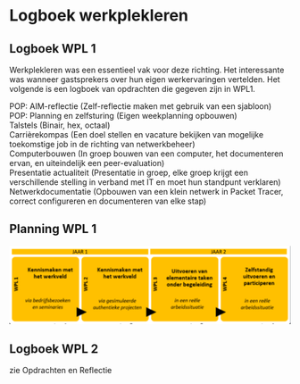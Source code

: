 # Logboek werkplekleren

## Logboek WPL 1

Werkplekleren was een essentieel vak voor deze richting. Het interessante was wanneer gastsprekers over hun eigen werkervaringen vertelden. 
Het volgende is een logboek van opdrachten die gegeven zijn in WPL1.

POP: AIM-reflectie (Zelf-reflectie maken met gebruik van een sjabloon)
<br>
POP: Planning en zelfsturing (Eigen weekplanning opbouwen)
<br>
Talstels (Binair, hex, octaal)
<br>
Carrièrekompas (Een doel stellen en vacature bekijken van mogelijke toekomstige job in de richting van netwerkbeheer)
<br>
Computerbouwen (In groep bouwen van een computer, het documenteren ervan, en uiteindelijk een peer-evaluation)
<br>
Presentatie actualiteit (Presentatie in groep, elke groep krijgt een verschillende stelling in verband met IT en moet hun standpunt verklaren)
<br>
Netwerkdocumentatie (Opbouwen van een klein netwerk in Packet Tracer, correct configureren en documenteren van elke stap)

## Planning WPL 1
![alt text](planning.png)

## Logboek WPL 2

zie Opdrachten en Reflectie